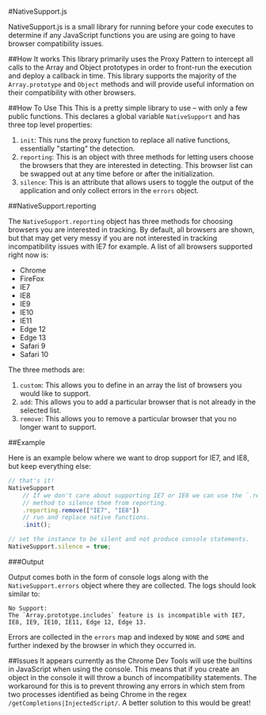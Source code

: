 #NativeSupport.js

NativeSupport.js is a small library for running before your code executes to determine if any JavaScript functions you are using are going to have browser compatibility issues.

##How It works
This library primarily uses the Proxy Pattern to intercept all calls to the Array and Object prototypes in order to front-run the execution and deploy a callback in time. This library supports the majority of the `Array.prototype` and `Object` methods and will provide useful information on their compatibility with other browsers.

##How To Use This
This is a pretty simple library to use – with only a few public functions. This declares a global variable `NativeSupport` and has three top level properties:

1. `init`: This runs the proxy function to replace all native functions, essentially "starting" the detection.
2. `reporting`: This is an object with three methods for letting users choose the browsers that they are interested in detecting. This browser list can be swapped out at any time before or after the initialization.
3. `silence`: This is an attribute that allows users to toggle the output of the application and only collect errors in the `errors` object.

##NativeSupport.reporting

The `NativeSupport.reporting` object has three methods for choosing browsers you are interested in tracking. By default, all browsers are shown, but that may get very messy if you are not interested in tracking incompatibility issues with IE7 for example. A list of all browsers supported right now is:

- Chrome
- FireFox
- IE7
- IE8
- IE9
- IE10
- IE11
- Edge 12
- Edge 13
- Safari 9
- Safari 10

The three methods are:

1. `custom`: This allows you to define in an array the list of browsers you would like to support.
2. `add`: This allows you to add a particular browser that is not already in the selected list.
3. `remove`: This allows you to remove a particular browser that you no longer want to support.

##Example

Here is an example below where we want to drop support for IE7, and IE8, but keep everything else:

```JavaScript
// that's it!
NativeSupport
    // If we don't care about supporting IE7 or IE8 we can use the `.reporting.remove`
    // method to silence them from reporting.
    .reporting.remove(["IE7", "IE8"])
    // run and replace native functions.
    .init();

// set the instance to be silent and not produce console statements.
NativeSupport.silence = true;
```

###Output

Output comes both in the form of console logs along with the `NativeSupport.errors` object where they are collected. The logs should look similar to:

```
No Support:
The `Array.prototype.includes` feature is is incompatible with IE7, IE8, IE9, IE10, IE11, Edge 12, Edge 13.
```

Errors are collected in the `errors` map and indexed by `NONE` and `SOME` and further indexed by the browser in which they occurred in.

##Issues
It appears currently as the Chrome Dev Tools will use the builtins in JavaScript when using the console. This means that if you create an object in the console it will throw a bunch of incompatibility statements. The workaround for this is to prevent throwing any errors in which stem from two processes identified as being Chrome in the regex `/getCompletions|InjectedScript/`. A better solution to this would be great!
